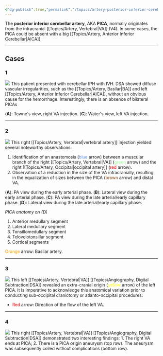 ```yaml
---
{"dg-publish":true,"permalink":"/topics/artery-posterior-inferior-cerebellar/","tags":["anatomy","artery","vessel","anastomosis"],"created":"2023-12-05T14:29:24.000-08:00","updated":"2024-05-21T09:52:21.035-07:00"}
---
```



The **posterior inferior cerebellar artery**, AKA **PICA**, normally originates from the intracranial [[Topics/Artery, Vertebral\|VA]] (V4). In some cases, the PICA could be absent with a big [[Topics/Artery, Anterior Inferior Cerebellar\|AICA]].

---

## Cases

### 1

![](https://i.imgur.com/xWByvvj.jpg)
This patient presented with cerebellar IPH with IVH. DSA showed diffuse vascular irregularities, such as the [[Topics/Artery, Basilar\|BA]] and left [[Topics/Artery, Anterior Inferior Cerebellar\|AICA]], without an obvious cause for the hemorrhage. Interestingly, there is an absence of bilateral PICAs 

(**A**): Towne's view, right VA injection.
(**C**): Water's view, left VA injection.

---

### 2

![](https://i.imgur.com/84TP6GH.jpeg)
This right [[Topics/Artery, Vertebral\|vertebral artery]] injection yielded several noteworthy observations:
1. Identification of an anastomosis (<span style="color: cornflowerblue">blue</span> arrow) between a muscular branch of the right [[Topics/Artery, Vertebral\|VA]] (<span style="color: palegreen">green</span> arrow) and the right [[Topics/Artery, Occipital\|occipital artery]] (<span style="color: red">red</span> arrow).
2. Observation of a reduction in the size of the VA intracranially, resulting in the equalization of sizes between the PICA (<span style="color: SaddleBrown">brown</span> arrow) and distal VA.

(**A**): PA view during the early arterial phase.
(**B**): Lateral view during the early arterial phase.
(**C**): PA view during the late arterial/early capillary phase.
(**D**): Lateral view during the late arterial/early capillary phase.

*PICA anatomy on (D)*
1. Anterior medullary segment
2. Lateral medullary segment
3. Tonsillomedullary segment
4. Telovelotonsillar segment
5. Cortical segments

<span style="color: orange">Orange</span> arrow: Basilar artery.

---

### 3

![](https://i.imgur.com/u22hnnb.jpeg)
This left [[Topics/Artery, Vertebral\|VA]] [[Topics/Angiography, Digital Subtraction\|DSA]] revealed an extra-cranial origin (<span style="color: yellow">yellow</span> arrow) of the left PICA. It is imperative to acknowledge this anatomical variation prior to conducting sub-occipital craniotomy or atlanto-occipital procedures.

- <span style="color: red">Red</span> arrow: Direction of the flow of the left VA.

---

### 4

![](https://i.imgur.com/QAlczGV.jpeg)
This right [[Topics/Artery, Vertebral\|VA]] [[Topics/Angiography, Digital Subtraction\|DSA]] demonstrated two interesting findings: 1. The right VA ends at PICA; 2. There is a PICA origin aneurysm (top row). The aneurysm was subsequently coiled without complications (bottom row).